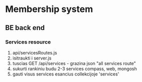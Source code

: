 # Membership system

## BE back end

### Services resource

1. api/servicesRoutes.js
2. isitraukti i server.js
3. tuscias GET /api/services - grazina json "all services route"
4. sukurti rankiniu budu 2-3 services compass, web, mongosh
5. gauti visus services esancius collekcijoje 'services'
